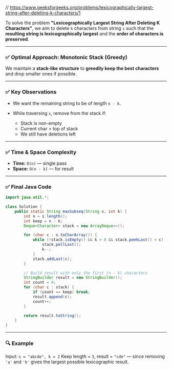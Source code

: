 // https://www.geeksforgeeks.org/problems/lexicographically-largest-string-after-deleting-k-characters/1

To solve the problem **"Lexicographically Largest String After Deleting K Characters"**, we aim to delete `k` characters from string `s` such that the **resulting string is lexicographically largest** and the **order of characters is preserved**.

---

### ✅ **Optimal Approach: Monotonic Stack (Greedy)**

We maintain a **stack-like structure** to **greedily keep the best characters** and drop smaller ones if possible.

---

### ✅ **Key Observations**

* We want the remaining string to be of length `n - k`.
* While traversing `s`, remove from the stack if:

  * Stack is non-empty
  * Current char > top of stack
  * We still have deletions left

---

### ✅ **Time & Space Complexity**

* **Time:** `O(n)` — single pass
* **Space:** `O(n - k)` — for result

---

### ✅ **Final Java Code**

```java
import java.util.*;

class Solution {
    public static String maxSubseq(String s, int k) {
        int n = s.length();
        int keep = n - k;
        Deque<Character> stack = new ArrayDeque<>();

        for (char c : s.toCharArray()) {
            while (!stack.isEmpty() && k > 0 && stack.peekLast() < c) {
                stack.pollLast();
                k--;
            }
            stack.addLast(c);
        }

        // Build result with only the first (n - k) characters
        StringBuilder result = new StringBuilder();
        int count = 0;
        for (char c : stack) {
            if (count == keep) break;
            result.append(c);
            count++;
        }

        return result.toString();
    }
}
```

---

### 🔍 Example

Input: `s = "abcde", k = 2`
Keep length = `3`, result = `"cde"` — since removing `'a'` and `'b'` gives the largest possible lexicographic result.



